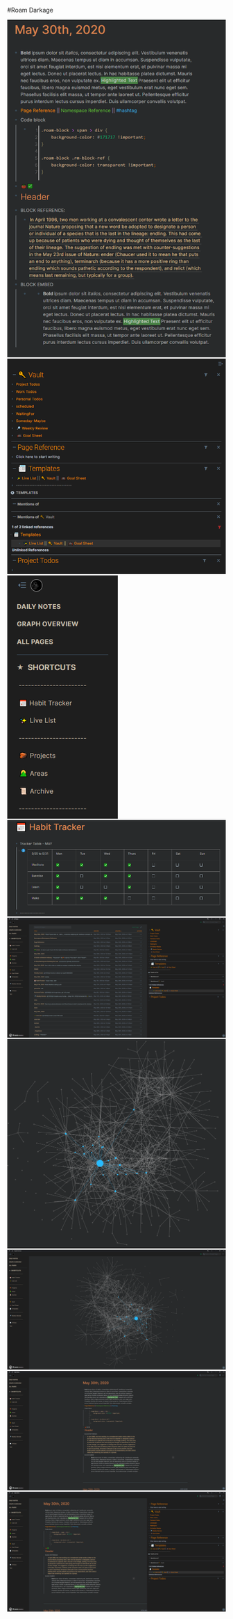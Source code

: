 #Roam Darkage

![](Images/Main.png)
![](Images/Sidebar.png)
![](Images/Leftbar.png)
![](Images/Table.png)
![](Images/All_Pages_Section.png)
![](Images/Graph.png)
![](Images/Graph_Overview.png)
![](Images/Daily.png)
![](Images/FullPage.png)
